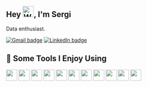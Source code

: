 <h2>Hey <img src="https://raw.githubusercontent.com/Tarikul-Islam-Anik/Animated-Fluent-Emojis/master/Emojis/Hand%20gestures/Waving%20Hand.png" alt="Waving Hand" width="30" height="30" />, I'm Sergi</a></h2>

<p>Data enthusiast.</p>


<p>
  <a href="mailto:sergibusquetslobera@gmail.com"><img src="https://img.shields.io/badge/Gmail-sergibusquetslobera%40gmail.com-red?logo=gmail&link=mailto%3Asergibusquetslobera%40gmail.com" alt="Gmail badge"></a>
  <a href="https://www.linkedin.com/in/sergibusquets/"><img src="https://img.shields.io/badge/LinkedIn-sergibusquets-blue?logo=linkedin&link=https%3A%2F%2Fwww.linkedin.com%2Fin%2Fsergibusquets%2F" alt="LinkedIn badge"></a> </p>

<h2>🚀 Some Tools I Enjoy Using</h2>
<p align="left">
  <img height="30" width="30" src="https://cdn.jsdelivr.net/gh/devicons/devicon/icons/python/python-original.svg" />
  <img height="30" width="30" src="https://cdn.jsdelivr.net/gh/devicons/devicon/icons/pandas/pandas-original.svg" />
  <img height="30" width="30" src="https://seaborn.pydata.org/_images/logo-mark-lightbg.svg" />
  <img height="30" width="30" src="https://cdn.jsdelivr.net/gh/devicons/devicon/icons/postgresql/postgresql-original.svg" />
  <img height="30" width="30" src="https://upload.wikimedia.org/wikipedia/commons/0/05/Scikit_learn_logo_small.svg" />
  <img height="30" width="30" src="https://cdn.jsdelivr.net/gh/devicons/devicon/icons/tensorflow/tensorflow-original.svg" />
  <img height="30" width="30" src="https://cdn.jsdelivr.net/gh/devicons/devicon/icons/googlecloud/googlecloud-original.svg" />
  <img height="30" width="30" src="https://cdn.jsdelivr.net/gh/devicons/devicon/icons/docker/docker-original.svg" />
  <img height="30" width="30" src="https://cdn.jsdelivr.net/gh/devicons/devicon/icons/fastapi/fastapi-original.svg" />
  <img height="30" width="30" src="https://cdn.jsdelivr.net/gh/devicons/devicon/icons/bash/bash-original.svg" />
  <img height="30" width="30" src="https://cdn.jsdelivr.net/gh/devicons/devicon/icons/git/git-original.svg" />      
</p>
